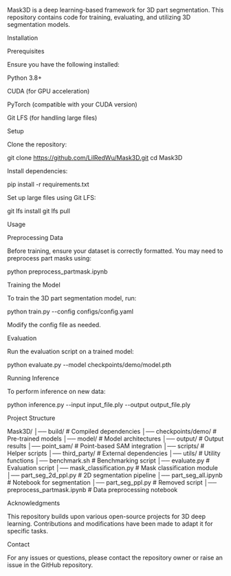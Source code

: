 Mask3D is a deep learning-based framework for 3D part segmentation. This repository contains code for training, evaluating, and utilizing 3D segmentation models.

Installation

Prerequisites

Ensure you have the following installed:

Python 3.8+

CUDA (for GPU acceleration)

PyTorch (compatible with your CUDA version)

Git LFS (for handling large files)

Setup

Clone the repository:

git clone https://github.com/LilRedWu/Mask3D.git
cd Mask3D

Install dependencies:

pip install -r requirements.txt

Set up large files using Git LFS:

git lfs install
git lfs pull

Usage

Preprocessing Data

Before training, ensure your dataset is correctly formatted. You may need to preprocess part masks using:

python preprocess_partmask.ipynb

Training the Model

To train the 3D part segmentation model, run:

python train.py --config configs/config.yaml

Modify the config file as needed.

Evaluation

Run the evaluation script on a trained model:

python evaluate.py --model checkpoints/demo/model.pth

Running Inference

To perform inference on new data:

python inference.py --input input_file.ply --output output_file.ply

Project Structure

Mask3D/
│── build/                   # Compiled dependencies
│── checkpoints/demo/        # Pre-trained models
│── model/                   # Model architectures
│── output/                  # Output results
│── point_sam/               # Point-based SAM integration
│── scripts/                 # Helper scripts
│── third_party/             # External dependencies
│── utils/                   # Utility functions
│── benchmark.sh             # Benchmarking script
│── evaluate.py              # Evaluation script
│── mask_classification.py   # Mask classification module
│── part_seg_2d_ppl.py       # 2D segmentation pipeline
│── part_seg_all.ipynb       # Notebook for segmentation
│── part_seg_ppl.py          # Removed script
│── preprocess_partmask.ipynb # Data preprocessing notebook

Acknowledgments

This repository builds upon various open-source projects for 3D deep learning. Contributions and modifications have been made to adapt it for specific tasks.

Contact

For any issues or questions, please contact the repository owner or raise an issue in the GitHub repository.
